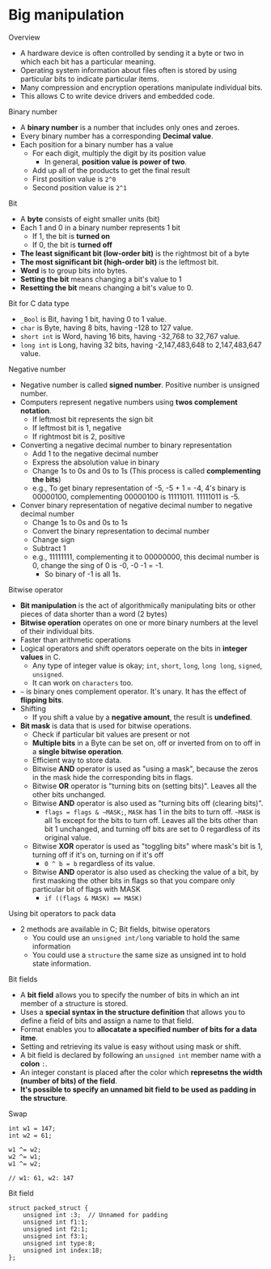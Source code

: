# Big manipulation


Overview
- A hardware device is often controlled by sending it a byte or two in which each bit has a particular meaning.
- Operating system information about files often is stored by using particular bits to indicate particular items.
- Many compression and encryption operations manipulate individual bits.
- This allows C to write device drivers and embedded code.

Binary number
- A **binary number** is a number that includes only ones and zeroes.
- Every binary number has a corresponding **Decimal value**.
- Each position for a binary number has a value
  - For each digit, multiply the digit by its position value
    - In general, **position value is power of two**.
  - Add up all of the products to get the final result
  - First position value is `2^0`
  - Second position value is `2^1`

Bit
- A **byte** consists of eight smaller units (bit)
- Each 1 and 0 in a binary number represents 1 bit
  - If 1, the bit is **turned on**
  - If 0, the bit is **turned off**
- **The least significant bit (low-order bit)** is the rightmost bit of a byte
- **The most significant bit (high-order bit)** is the leftmost bit.
- **Word** is to group bits into bytes.
- **Setting the bit** means changing a bit's value to 1
- **Resetting the bit** means changing a bit's value to 0.

Bit for C data type
- `_Bool` is Bit, having 1 bit, having 0 to 1 value.
- `char` is Byte, having 8 bits, having -128 to 127 value.
- `short int` is Word, having 16 bits, having -32,768 to 32,767 value.
- `long int` is Long, having 32 bits, having -2,147,483,648 to 2,147,483,647 value.

Negative number
- Negative number is called **signed number**. Positive number is unsigned number.
- Computers represent negative numbers using **twos complement notation**.
  - If leftmost bit represents the sign bit
  - If leftmost bit is 1, negative
  - If rightmost bit is 2, positive
- Converting a negative decimal number to binary representation
  - Add 1 to the negative decimal number
  - Express the absolution value in binary
  - Change 1s to 0s and 0s to 1s (This process is called **complementing the bits**)
  - e.g., To get binary representation of -5, -5 + 1 = -4, 4's binary is 00000100, complementing 00000100 is 11111011. 11111011 is -5.
- Conver binary representation of negative decimal number to negative decimal number
  - Change 1s to 0s and 0s to 1s
  - Convert the binary representation to decimal number
  - Change sign
  - Subtract 1
  - e.g., 11111111, complementing it to 00000000, this decimal number is 0, change the sing of 0 is -0, -0 -1 = -1.
    - So binary of -1 is all 1s. 

Bitwise operator
- **Bit manipulation** is the act of algorithmically manipulating bits or other pieces of data shorter than a word (2 bytes)
- **Bitwise operation** operates on one or more binary numbers at the level of their individual bits.
- Faster than arithmetic operations
- Logical operators and shift operators oeperate on the bits in **integer values** in C.
  - Any type of integer value is okay; `int`, `short`, `long`, `long long`, `signed`, `unsigned`.
  - It can work on `characters` too.
- `~` is binary ones complement operator. It's unary. It has the effect of **flipping bits**.
- Shifting
  - If you shift a value by a **negative amount**, the result is **undefined**.
- **Bit mask** is data that is used for bitwise operations.
  - Check if particular bit values are present or not
  - **Multiple bits** in a Byte can be set on, off or inverted from on to off in a **single bitwise operation**.
  - Efficient way to store data.
  - Bitwise **AND** operator is used as "using a mask", because the zeros in the mask hide the corresponding bits in flags.
  - Bitwise **OR** operator is "turning bits on (setting bits)". Leaves all the other bits unchanged.
  - Bitwise **AND** operator is also used as "turning bits off (clearing bits)".
    - `flags = flags & ~MASK;`, `MASK` has 1 in the bits to turn off. `~MASK` is all 1s except for the bits to turn off. Leaves all the bits other than bit 1 unchanged, and turning off bits are set to 0 regardless of its original value.
  - Bitwise **XOR** operator is used as "toggling bits" where mask's bit is 1, turning off if it's on, turning on if it's off
    - `0 ^ b = b` regardless of its value.
  - Bitwise **AND** operator is also used as checking the value of a bit, by first masking the other bits in flags so that you compare only particular bit of flags with MASK
    - `if ((flags & MASK) == MASK)`

Using bit operators to pack data
- 2 methods are available in C; Bit fields, bitwise operators
  - You could use an `unsigned int/long` variable to hold the same information
  - You could use a `structure` the same size as unsigned int to hold state information.

Bit fields
- A **bit field** allows you to specify the number of bits in which an int member of a structure is stored.
- Uses a **special syntax in the structure definition** that allows you to define a field of bits and assign a name to that field.
- Format enables you to **allocatate a specified number of bits for a data itme**.
- Setting and retrieving its value is easy without using mask or shift.
- A bit field is declared by following an `unsigned int` member name with a **colon** `:`.
- An integer constant is placed after the color which **represetns the width (number of bits) of the field**.
- **It's possible to specify an unnamed bit field to be used as padding in the structure**.

Swap
```
int w1 = 147;
int w2 = 61;

w1 ^= w2;
w2 ^= w1;
w1 ^= w2;

// w1: 61, w2: 147
```

Bit field
```
struct packed_struct {
    unsigned int :3;  // Unnamed for padding
    unsigned int f1:1;
    unsigned int f2:1;
    unsigned int f3:1;
    unsigned int type:8;
    unsigned int index:18;
};
```

